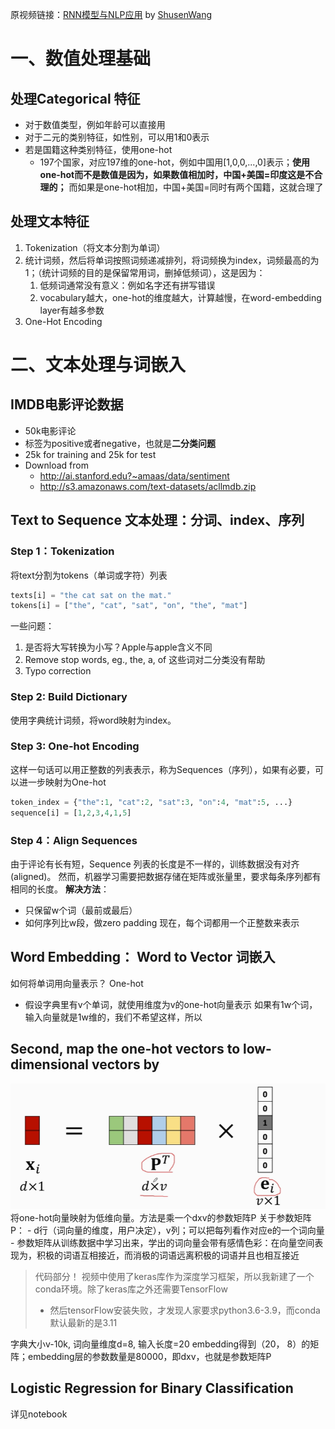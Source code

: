 原视频链接：[RNN模型与NLP应用](https://www.bilibili.com/video/BV1w54y1L7xK?spm_id_from=333.788.videopod.sections&vd_source=e63f08e3795a7d51a7cfc6c0294d87ee) by [ShusenWang](https://space.bilibili.com/1369507485)

# 一、数值处理基础
## 处理Categorical 特征
- 对于数值类型，例如年龄可以直接用
- 对于二元的类别特征，如性别，可以用1和0表示
- 若是国籍这种类别特征，使用one-hot
	- 197个国家，对应197维的one-hot，例如中国用[1,0,0,...,0]表示；**使用one-hot而不是数值是因为，如果数值相加时，中国+美国=印度这是不合理的；** 而如果是one-hot相加，中国+美国=同时有两个国籍，这就合理了
## 处理文本特征
1. Tokenization（将文本分割为单词）
2. 统计词频，然后将单词按照词频递减排列，将词频换为index，词频最高的为1；（统计词频的目的是保留常用词，删掉低频词），这是因为：
	1. 低频词通常没有意义：例如名字还有拼写错误
	2. vocabulary越大，one-hot的维度越大，计算越慢，在word-embedding layer有越多参数
3. One-Hot Encoding

# 二、文本处理与词嵌入

## IMDB电影评论数据
- 50k电影评论
- 标签为positive或者negative，也就是**二分类问题**
- 25k for training and 25k for test
- Download from
	- http://ai.stanford.edu?~amaas/data/sentiment
	- http://s3.amazonaws.com/text-datasets/acllmdb.zip
## Text to Sequence 文本处理：分词、index、序列
### Step 1：Tokenization
将text分割为tokens（单词或字符）列表
```python
texts[i] = "the cat sat on the mat."
tokens[i] = ["the", "cat", "sat", "on", "the", "mat"]
```
一些问题：
1. 是否将大写转换为小写？Apple与apple含义不同
2. Remove stop words, eg., the, a, of 这些词对二分类没有帮助 
3. Typo correction
### Step 2: Build Dictionary
使用字典统计词频，将word映射为index。
### Step 3: One-hot Encoding
这样一句话可以用正整数的列表表示，称为Sequences（序列），如果有必要，可以进一步映射为One-hot
```python
token_index = {"the":1, "cat":2, "sat":3, "on":4, "mat":5, ...}
sequence[i] = [1,2,3,4,1,5]
```
### Step 4：Align Sequences
由于评论有长有短，Sequence 列表的长度是不一样的，训练数据没有对齐(aligned)。
然而，机器学习需要把数据存储在矩阵或张量里，要求每条序列都有相同的长度。
**解决方法**：
- 只保留w个词（最前或最后）
- 如何序列比w段，做zero padding
现在，每个词都用一个正整数来表示
## Word Embedding： Word to Vector 词嵌入
如何将单词用向量表示？ One-hot
- 假设字典里有v个单词，就使用维度为v的one-hot向量表示
如果有1w个词，输入向量就是1w维的，我们不希望这样，所以
## Second, map the one-hot vectors to low-dimensional vectors by
<img src="Pasted image 20250327204230.png">
将one-hot向量映射为低维向量。方法是乘一个dxv的参数矩阵P
关于参数矩阵P：
- d行（词向量的维度，用户决定），v列；可以把每列看作对应e的一个词向量
- 参数矩阵从训练数据中学习出来，学出的词向量会带有感情色彩：在向量空间表现为，积极的词语互相接近，而消极的词语远离积极的词语并且也相互接近

>代码部分！
>视频中使用了keras库作为深度学习框架，所以我新建了一个conda环境。除了keras库之外还需要TensorFlow
>- 然后tensorFlow安装失败，才发现人家要求python3.6-3.9，而conda默认最新的是3.11

字典大小v-10k, 词向量维度d=8, 输入长度=20
embedding得到（20， 8）的矩阵；embedding层的参数数量是80000，即dxv，也就是参数矩阵P

## Logistic Regression for Binary Classification
详见notebook